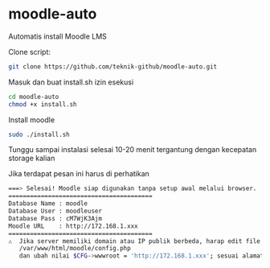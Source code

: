 # moodle-auto

Automatis install Moodle LMS

Clone script:
```bash
git clone https://github.com/teknik-github/moodle-auto.git
```

Masuk dan buat install.sh izin esekusi
```bash
cd moodle-auto
chmod +x install.sh
```

Install moodle
```bash
sudo ./install.sh
```

Tunggu sampai instalasi selesai 10-20 menit tergantung dengan kecepatan storage kalian

Jika terdapat pesan ini harus di perhatikan
```bash
===> Selesai! Moodle siap digunakan tanpa setup awal melalui browser.
========================================
Database Name : moodle
Database User : moodleuser
Database Pass : cM7WjK3Ajm
Moodle URL    : http://172.168.1.xxx
========================================
⚠️  Jika server memiliki domain atau IP publik berbeda, harap edit file berikut:
   /var/www/html/moodle/config.php
   dan ubah nilai $CFG->wwwroot = 'http://172.168.1.xxx'; sesuai alamat yang benar.
```